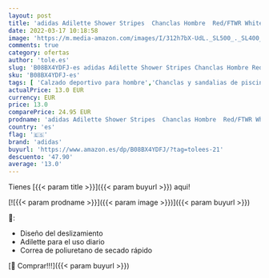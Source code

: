 ```yaml
---
layout: post
title: 'adidas Adilette Shower Stripes  Chanclas Hombre  Red/FTWR White/Collegiate Navy  54 EU'
date: 2022-03-17 10:18:58
image: 'https://m.media-amazon.com/images/I/312h7bX-UdL._SL500_._SL400_.jpg'
comments: true
category: ofertas
author: 'tole.es'
slug: 'B08BX4YDFJ-es adidas Adilette Shower Stripes Chanclas Hombre Red/FTWR...'
sku: 'B08BX4YDFJ-es'
tags: [ 'Calzado deportivo para hombre','Chanclas y sandalias de piscina para hombre','Zapatillas y calzado deportivo para hombre','Zapatos','Zapatos para hombre','Zapatos y complementos','adidas','chanclas', ]
actualPrice: 13.0 EUR
currency: EUR
price: 13.0
comparePrice: 24.95 EUR
prodname: 'adidas Adilette Shower Stripes  Chanclas Hombre  Red/FTWR White/Collegiate Navy  54 EU'
country: 'es'
flag: '🇪🇸'
brand: 'adidas'
buyurl: 'https://www.amazon.es/dp/B08BX4YDFJ/?tag=tolees-21'
descuento: '47.90'
average: '13.0'
---
```


Tienes [{{< param title >}}]({{< param buyurl >}}) aqui!

[![{{< param prodname >}}]({{< param image >}})]({{< param buyurl >}})

🔎:

- Diseño del deslizamiento
- Adilette para el uso diario
- Correa de poliuretano de secado rápido

[🛒 Comprar!!!]({{< param buyurl >}})
